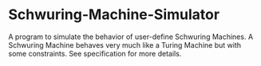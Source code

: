 # Schwuring-Machine-Simulator
A program to simulate the behavior of user-define Schwuring Machines. A Schwuring Machine behaves very much like a Turing Machine but with some constraints. See specification for more details.
